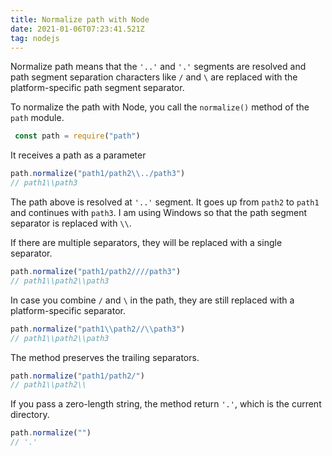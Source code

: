 ```yaml
---
title: Normalize path with Node
date: 2021-01-06T07:23:41.521Z
tag: nodejs
---
```

Normalize path means that the `'..'` and `'.'` segments are resolved and path segment separation characters like `/` and `\` are replaced with the platform-specific path segment separator.

To normalize the path with Node, you call the `normalize()` method of the `path` module.

```javascript
 const path = require("path")
```

It receives a path as a parameter

```javascript
path.normalize("path1/path2\\../path3")
// path1\\path3
```

The path above is resolved at `'..'` segment. It goes up from `path2` to `path1` and continues with `path3`. I am using Windows so that the path segment separator is replaced with `\\`. 

If there are multiple separators, they will be replaced with a single separator.

```javascript
path.normalize("path1/path2////path3")
// path1\\path2\\path3
```

In case you combine `/` and `\` in the path, they are still replaced with a platform-specific separator.

```javascript
path.normalize("path1\\path2//\\path3")
// path1\\path2\\path3
```

The method preserves the trailing separators.

```javascript
path.normalize("path1/path2/")
// path1\\path2\\
```

If you pass a zero-length string, the method return `'.'`, which is the current directory.

```javascript
path.normalize("")
// '.'
```